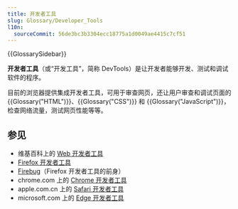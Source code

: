 ```yaml
---
title: 开发者工具
slug: Glossary/Developer_Tools
l10n:
  sourceCommit: 56de3bc3b3304ecc18775a1d0049ae4415c7cf51
---
```


{{GlossarySidebar}}

**开发者工具**（或“开发工具”，简称 DevTools）是让开发者能够开发、测试和调试软件的程序。

目前的浏览器提供集成开发者工具，可用于审查网页，还让用户审查和调试页面的 {{Glossary("HTML")}}、{{Glossary("CSS")}} 和 {{Glossary("JavaScript")}}，检查网络流量，测试网页性能等等。

## 参见

- 维基百科上的 [Web 开发者工具](https://zh.wikipedia.org/wiki/Web开发工具)
- [Firefox 开发者工具](https://firefox-source-docs.mozilla.org/devtools-user/index.html)
- [Firebug](https://getfirebug.com/)（Firefox 开发者工具的前身）
- chrome.com 上的 [Chrome 开发者工具](https://developer.chrome.com/devtools)
- apple.com.cn 上的 [Safari 开发者工具](https://support.apple.com/zh-cn/guide/safari-developer/dev073038698/mac)
- microsoft.com 上的 [Edge 开发者工具](https://docs.microsoft.com/archive/microsoft-edge/legacy/developer/)
